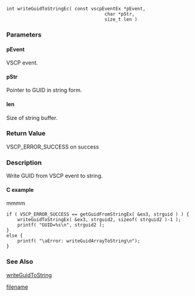 

```clike
int writeGuidToStringEc( const vscpEventEx *pEvent, 
                                    char *pStr, 
                                    size_t len )
```

### Parameters

#### pEvent
VSCP event.

#### pStr
Pointer to GUID in string form.

#### len
Size of string buffer.

### Return Value
VSCP_ERROR_SUCCESS on success

### Description
Write GUID from VSCP event to string. 

#### C example
mmmm

```clike
if ( VSCP_ERROR_SUCCESS == getGuidFromStringEx( &ex3, strguid ) ) {
    writeGuidToStringEx( &ex3, strguid2, sizeof( strguid2 )-1 );
    printf( "GUID=%s\n", strguid2 );
}
else {
    printf( "\aError: writeGuidArrayToString\n");
}

```


### See Also
[writeGuidToString](writeguidtostring.md)



[filename](./bottom_copyright.md ':include')